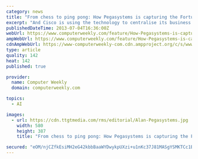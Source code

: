 ```yaml
---
category: news
title: "From chess to ping pong: How Pegasystems is capturing the Fortune 500"
excerpt: "And Cisco is using the technology to centralise its business processes in a company-wide rules engine that will help it respond ... and refine and develop them until they meet the needs of the ..."
publishedDateTime: 2013-07-04T16:36:00Z
webUrl: https://www.computerweekly.com/feature/How-Pegasystems-is-capturing-the-Fortune-500
ampWebUrl: https://www.computerweekly.com/feature/How-Pegasystems-is-capturing-the-Fortune-500?amp=1
cdnAmpWebUrl: https://www-computerweekly-com.cdn.ampproject.org/c/s/www.computerweekly.com/feature/How-Pegasystems-is-capturing-the-Fortune-500?amp=1
type: article
quality: 142
heat: 142
published: true

provider:
  name: Computer Weekly
  domain: computerweekly.com

topics:
  - AI

images:
  - url: https://cdn.ttgtmedia.com/rms/editorial/Alan-Pegasystems.jpg
    width: 580
    height: 387
    title: "From chess to ping pong: How Pegasystems is capturing the Fortune 500"

secured: "eOM/njCZfkEsiMH2eG42kbbBaaWYDwykpUXzi+u1nKc37J81MASgYSMKTCc1BDoqk7VxllDHb9O74MKctKbZtKhWCM/wKV9jAPiUQuaukLlJK97ptkkn4rrdsRpzol4XpkNBgpV+0WtD5wTkPOFT6q6F0BhPshckETXR74sSfitE/RUxBG5VZyRtS6CkcaW3k4qVZsQK8w2ye2fpE6fwxBxDjVMPfxf8m+vaSsp41Thx2Y3B776lt1Bq6iz07S7Z/M1F2xWEobM5QVcKbXS7+7q7BqSl4TWr36W74x50tbOfcBTYR14Xe4hYfq+zeYkf;WqvfEs+wG7ab8z7t0pF/RA=="
---
```



